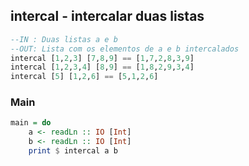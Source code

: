 ## intercal - intercalar duas listas
[](solver.hs)
```hs
--IN : Duas listas a e b
--OUT: Lista com os elementos de a e b intercalados
intercal [1,2,3] [7,8,9] == [1,7,2,8,3,9]
intercal [1,2,3,4] [8,9] == [1,8,2,9,3,4]
intercal [5] [1,2,6] == [5,1,2,6]
```


<!--MAIN_BEGIN-->
### Main
```hs
main = do
    a <- readLn :: IO [Int]
    b <- readLn :: IO [Int]
    print $ intercal a b

```
<!--MAIN_END-->
